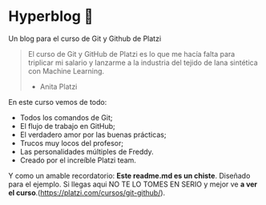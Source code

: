 # Hyperblog 💚

Un blog para el curso de Git y Github de Platzi

> El curso de Git y GitHub de Platzi es lo que me hacía falta para triplicar mi salario y lanzarme a la industria del tejido de lana sintética con Machine Learning.
>
> - Anita Platzi

En este curso vemos de todo:

- Todos los comandos de Git;
- El flujo de trabajo en GitHub;
- El verdadero amor por las buenas prácticas;
- Trucos muy locos del profesor;
- Las personalidades múltiples de Freddy.
- Creado por el increíble Platzi team.

Y como un amable recordatorio: **Este readme.md es un chiste**. Diseñado para el ejemplo. Si llegas aqui NO TE LO TOMES EN SERIO y mejor ve **a ver el curso**.(https://platzi.com/cursos/git-github/).
